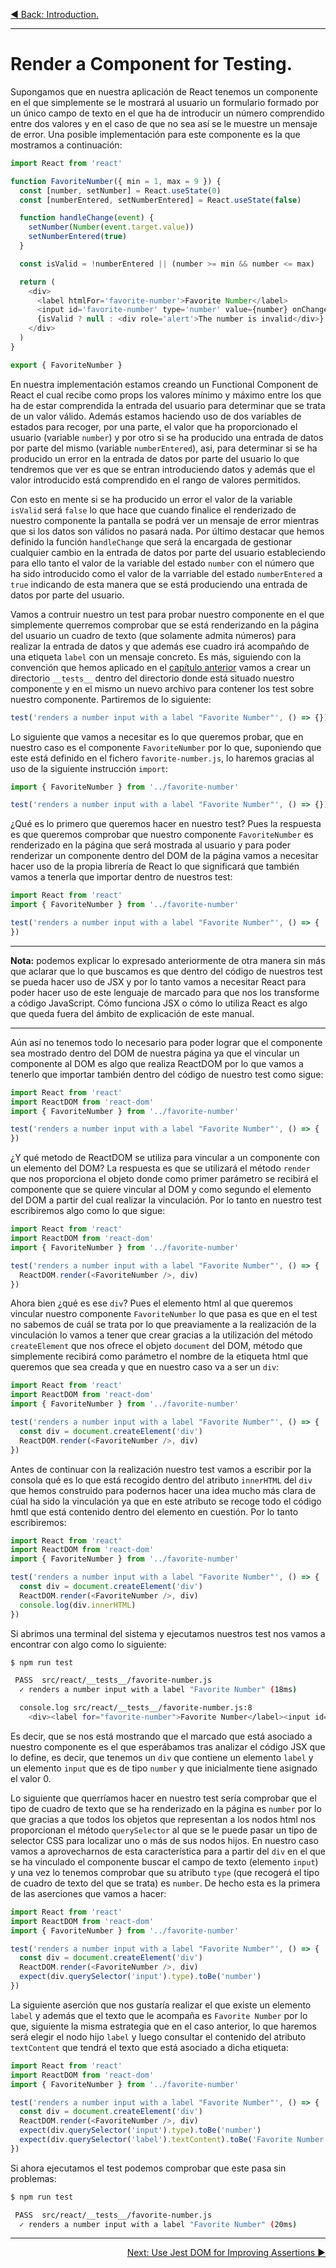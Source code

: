<p align="left">
 <a href="05_01.md">◀ Back: Introduction.</a>
</p>

---

# Render a Component for Testing.

Supongamos que en nuestra aplicación de React tenemos un componente en el que simplemente se le mostrará al usuario un formulario formado por un único campo de texto en el que ha de introducir un número comprendido entre dos valores y en el caso de que no sea así se le muestre un mensaje de error. Una posible implementación para este componente es la que mostramos a continuación:

```js
import React from 'react'

function FavoriteNumber({ min = 1, max = 9 }) {
  const [number, setNumber] = React.useState(0)
  const [numberEntered, setNumberEntered] = React.useState(false)

  function handleChange(event) {
    setNumber(Number(event.target.value))
    setNumberEntered(true)
  }

  const isValid = !numberEntered || (number >= min && number <= max)

  return (
    <div>
      <label htmlFor='favorite-number'>Favorite Number</label>
      <input id='favorite-number' type='number' value={number} onChange={handleChange} />
      {isValid ? null : <div role='alert'>The number is invalid</div>}
    </div>
  )
}

export { FavoriteNumber }
```

En nuestra implementación estamos creando un Functional Component de React el cual recibe como props los valores mínimo y máximo entre los que ha de estar comprendida la entrada del usuario para determinar que se trata de un valor válido. Además estamos haciendo uso de dos variables de estados para recoger, por una parte, el valor que ha proporcionado el usuario (variable `number`) y por otro si se ha producido una entrada de datos por parte del mismo (variable `numberEntered`), asi, para determinar si se ha producido un error en la entrada de datos por parte del usuario lo que tendremos que ver es que se entran introduciendo datos y además que el valor introducido está comprendido en el rango de valores permitidos.

Con esto en mente si se ha producido un error el valor de la variable `isValid` será `false` lo que hace que cuando finalice el renderizado de nuestro componente la pantalla se podrá ver un mensaje de error mientras que si los datos son válidos no pasará nada. Por último destacar que hemos definido la función `handleChange` que será la encargada de gestionar cualquier cambio en la entrada de datos por parte del usuario estableciendo para ello tanto el valor de la variable del estado `number` con el número que ha sido introducido como el valor de la varriable del estado `numberEntered` a `true` indicando de esta manera que se está produciendo una entrada de datos por parte del usuario.

Vamos a contruir nuestro un test para probar nuestro componente en el que simplemente querremos comprobar que se está renderizando en la página del usuario un cuadro de texto (que solamente admita números) para realizar la entrada de datos y que además ese cuadro irá acompañdo de una etiqueta `label` con un mensaje concreto. Es más, siguiendo con la convención que hemos aplicado en el [capítulo anterior](./04_Configuring_Jest.md) vamos a crear un directorio `__tests__` dentro del directorio donde está situado nuestro componente y en el mismo un nuevo archivo para contener los test sobre nuestro componente. Partiremos de lo siguiente:

```js
test('renders a number input with a label "Favorite Number"', () => {})
```

Lo siguiente que vamos a necesitar es lo que queremos probar, que en nuestro caso es el componente `FavoriteNumber` por lo que, suponiendo que este está definido en el fichero `favorite-number.js`, lo haremos gracias al uso de la siguiente instrucción `import`:

```js
import { FavoriteNumber } from '../favorite-number'

test('renders a number input with a label "Favorite Number"', () => {})
```

¿Qué es lo primero que queremos hacer en nuestro test? Pues la respuesta es que queremos comprobar que nuestro componente `FavoriteNumber` es renderizado en la página que será mostrada al usuario y para poder renderizar un componente dentro del DOM de la página vamos a necesitar hacer uso de la propia librería de React lo que significará que también vamos a tenerla que importar dentro de nuestros test:

```js
import React from 'react'
import { FavoriteNumber } from '../favorite-number'

test('renders a number input with a label "Favorite Number"', () => {
})
```

---
**Nota:** podemos explicar lo expresado anteriormente de otra manera sin más que aclarar que lo que buscamos es que dentro del código de nuestros test se pueda hacer uso de JSX y por lo tanto vamos a necesitar React para poder hacer uso de este lenguaje de marcado para que nos los transforme a código JavaScript. Cómo funciona JSX o cómo lo utiliza React es algo que queda fuera del ámbito de explicación de este manual.

---

Aún así no tenemos todo lo necesario para poder lograr que el componente sea mostrado dentro del DOM de nuestra página ya que el vincular un componente al DOM es algo que realiza ReactDOM por lo que vamos a tenerlo que importar también dentro del código de nuestro test como sigue:

```js
import React from 'react'
import ReactDOM from 'react-dom'
import { FavoriteNumber } from '../favorite-number'

test('renders a number input with a label "Favorite Number"', () => {
})
```

¿Y qué metodo de ReactDOM se utiliza para vincular a un componente con un elemento del DOM? La respuesta es que se utilizará el método `render` que nos proporciona el objeto donde como primer parámetro se recibirá el componente que se quiere vincular al DOM y como segundo el elemento del DOM a partir del cual realizar la vinculación. Por lo tanto en nuestro test escribiremos algo como lo que sigue:

```js
import React from 'react'
import ReactDOM from 'react-dom'
import { FavoriteNumber } from '../favorite-number'

test('renders a number input with a label "Favorite Number"', () => {
  ReactDOM.render(<FavoriteNumber />, div)
})
```

Ahora bien ¿qué es ese `div`? Pues el elemento html al que queremos vincular nuestro componente `FavoriteNumber` lo que pasa es que en el test no sabemos de cuál se trata por lo que preaviamente a la realización de la vinculación lo vamos a tener que crear gracias a la utilización del método `createElement` que nos ofrece el objeto `document` del DOM, método que simplemente recibirá como parámetro el nombre de la etiqueta html que queremos que sea creada y que en nuestro caso va a ser un `div`:

```js
import React from 'react'
import ReactDOM from 'react-dom'
import { FavoriteNumber } from '../favorite-number'

test('renders a number input with a label "Favorite Number"', () => {
  const div = document.createElement('div')
  ReactDOM.render(<FavoriteNumber />, div)
})
```

Antes de continuar con la realización nuestro test vamos a escribir por la consola qué es lo que está recogido dentro del atributo `innerHTML` del `div` que hemos construido para podernos hacer una idea mucho más clara de cúal ha sido la vinculación ya que en este atributo se recoge todo el código hmtl que está contenido dentro del elemento en cuestión. Por lo tanto escribiremos:

```js
import React from 'react'
import ReactDOM from 'react-dom'
import { FavoriteNumber } from '../favorite-number'

test('renders a number input with a label "Favorite Number"', () => {
  const div = document.createElement('div')
  ReactDOM.render(<FavoriteNumber />, div)
  console.log(div.innerHTML)
})
```

Si abrimos una terminal del sistema y ejecutamos nuestros test nos vamos a encontrar con algo como lo siguiente:

```bash
$ npm run test

 PASS  src/react/__tests__/favorite-number.js
  ✓ renders a number input with a label "Favorite Number" (18ms)

  console.log src/react/__tests__/favorite-number.js:8
    <div><label for="favorite-number">Favorite Number</label><input id="favorite-number" type="number" value="0"></div>
```

Es decir, que se nos está mostrando que el marcado que está asociado a nuestro componente es el que esperábamos tras analizar el código JSX que lo define, es decir, que tenemos un `div` que contiene un elemento `label` y un elemento `input` que es de tipo `number` y que inicialmente tiene asignado el valor 0.

Lo siguiente que querríamos hacer en nuestro test sería comprobar que el tipo de cuadro de texto que se ha renderizado en la página es `number` por lo que gracias a que todos los objetos que representan a los nodos html nos proporcionan el método `querySelector` al que se le puede pasar un tipo de selector CSS para localizar uno o más de sus nodos hijos. En nuestro caso vamos a aprovecharnos de esta característica para a partir del `div` en el que se ha vinculado el componente buscar el campo de texto (elemento `input`) y una vez lo tenemos comprobar que su atributo `type` (que recogerá el tipo de cuadro de texto del que se trata) es `number`. De hecho esta es la primera de las aserciones que vamos a hacer:

```js
import React from 'react'
import ReactDOM from 'react-dom'
import { FavoriteNumber } from '../favorite-number'

test('renders a number input with a label "Favorite Number"', () => {
  const div = document.createElement('div')
  ReactDOM.render(<FavoriteNumber />, div)
  expect(div.querySelector('input').type).toBe('number')
})
```

La siguiente aserción que nos gustaría realizar el que existe un elemento `label` y además que el texto que le acompaña es `Favorite Number` por lo que, siguiente la misma estrategia que en el caso anterior, lo que haremos será elegir el nodo hijo `label` y luego consultar el contenido del atributo `textContent` que tendrá el texto que está asociado a dicha etiqueta:

```js
import React from 'react'
import ReactDOM from 'react-dom'
import { FavoriteNumber } from '../favorite-number'

test('renders a number input with a label "Favorite Number"', () => {
  const div = document.createElement('div')
  ReactDOM.render(<FavoriteNumber />, div)
  expect(div.querySelector('input').type).toBe('number')
  expect(div.querySelector('label').textContent).toBe('Favorite Number')
})
```

Si ahora ejecutamos el test podemos comprobar que este pasa sin problemas:

```bash
$ npm run test

 PASS  src/react/__tests__/favorite-number.js
  ✓ renders a number input with a label "Favorite Number" (20ms)
```

---

<p align="right">
 <a href="05_03.md">Next: Use Jest DOM for Improving Assertions ▶</a>
</p>